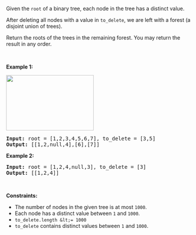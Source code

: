 Given the `` root `` of a binary tree, each node in the tree has a distinct value.

After deleting all nodes with a value in `` to_delete ``, we are left with a forest (a disjoint union of trees).

Return the roots of the trees in the remaining forest. You may return the result in any order.

&nbsp;

__Example 1:__

<img alt="" src="https://assets.leetcode.com/uploads/2019/07/01/screen-shot-2019-07-01-at-53836-pm.png" style="width: 237px; height: 150px;"/>

<pre>
<strong>Input:</strong> root = [1,2,3,4,5,6,7], to_delete = [3,5]
<strong>Output:</strong> [[1,2,null,4],[6],[7]]
</pre>

__Example 2:__

<pre>
<strong>Input:</strong> root = [1,2,4,null,3], to_delete = [3]
<strong>Output:</strong> [[1,2,4]]
</pre>

&nbsp;

__Constraints:__

*   The number of nodes in the given tree is at most `` 1000 ``.
*   Each node has a distinct value between `` 1 `` and `` 1000 ``.
*   `` to_delete.length &lt;= 1000 ``
*   `` to_delete `` contains distinct values between `` 1 `` and `` 1000 ``.
